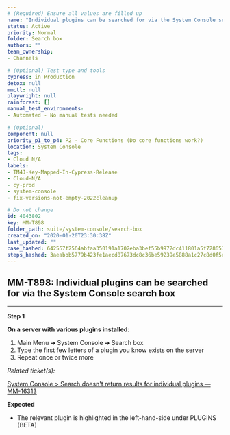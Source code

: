 ```yaml
---
# (Required) Ensure all values are filled up
name: "Individual plugins can be searched for via the System Console search box"
status: Active
priority: Normal
folder: Search box
authors: ""
team_ownership: 
- Channels

# (Optional) Test type and tools
cypress: in Production
detox: null
mmctl: null
playwright: null
rainforest: []
manual_test_environments: 
- Automated - No manual tests needed

# (Optional)
component: null
priority_p1_to_p4: P2 - Core Functions (Do core functions work?)
location: System Console
tags: 
- Cloud N/A
labels: 
- TM4J-Key-Mapped-In-Cypress-Release
- Cloud-N/A
- cy-prod
- system-console
- fix-versions-not-empty-2022cleanup

# Do not change
id: 4043802
key: MM-T898
folder_path: suite/system-console/search-box
created_on: "2020-01-20T23:30:38Z"
last_updated: ""
case_hashed: 642557f2564abfaa350191a1702eba3bef55b9972dc411801a5f728657f64858cddd93e9d7472c8b2222081bd80df28e
steps_hashed: 3aeabbb5779b423fe1aecd87673dc8c36be59239e5888a1c27c8d0f5eff5094af2f46c15d30408dacd175619515ae319
---
```


## MM-T898: Individual plugins can be searched for via the System Console search box

---

**Step 1**

**On a server with various plugins installed**:

1. Main Menu ➜ System Console ➜ Search box
2. Type the first few letters of a plugin you know exists on the server
3. Repeat once or twice more

_Related ticket(s):_

[System Console > Search doesn't return results for individual plugins — MM-16313](https://mattermost.atlassian.net/browse/MM-16313)

**Expected**

- The relevant plugin is highlighted in the left-hand-side under PLUGINS (BETA)
